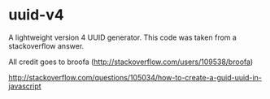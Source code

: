 uuid-v4
=======

A lightweight version 4 UUID generator. This code was taken from a stackoverflow answer.

All credit goes to broofa (http://stackoverflow.com/users/109538/broofa)

http://stackoverflow.com/questions/105034/how-to-create-a-guid-uuid-in-javascript
